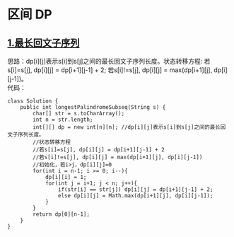 # 区间 DP

## [1.最长回文子序列](https://leetcode.cn/problems/longest-palindromic-subsequence/description/)
思路：dp[i][j]表示s[i]到s[j]之间的最长回文子序列长度。状态转移方程: 若s[i]=s[j], dp[i][j] = dp[i+1][j-1] + 2; 若s[i]!=s[j], dp[i][j] = max(dp[i+1][j], dp[i][j-1])。   
代码：
```
class Solution {
    public int longestPalindromeSubseq(String s) {
        char[] str = s.toCharArray();
        int n = str.length;
        int[][] dp = new int[n][n]; //dp[i][j]表示s[i]到s[j]之间的最长回文子序列长度。
        //状态转移方程
        //若s[i]=s[j], dp[i][j] = dp[i+1][j-1] + 2
        //若s[i]!=s[j], dp[i][j] = max(dp[i+1][j], dp[i][j-1])
        //初始化，若i>j，dp[i][j]=0
        for(int i = n-1; i >= 0; i--){
            dp[i][i] = 1;
            for(int j = i+1; j < n; j++){
                if(str[i] == str[j]) dp[i][j] = dp[i+1][j-1] + 2;
                else dp[i][j] = Math.max(dp[i+1][j], dp[i][j-1]);
            }
        }
        return dp[0][n-1];
    }
}
```
